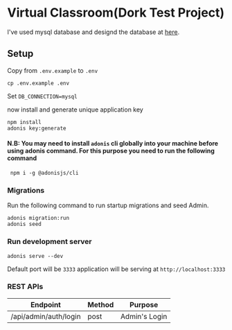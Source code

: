 # Virtual Classroom(Dork Test Project)

I've used mysql database and designd the database at [here](https://dbdiagram.io/d/61a692908c901501c0da2e69).


## Setup


Copy from `.env.example` to `.env`
```
cp .env.example .env
```
Set `DB_CONNECTION=mysql`

now install and generate unique application key
```
npm install 
adonis key:generate
```
#### N.B: You may need to install `adonis` cli globally into your machine before using adonis command. For this purpose you need to run the following command

```
 npm i -g @adonisjs/cli
```

### Migrations

Run the following command to run startup migrations and seed Admin.

```
adonis migration:run
adonis seed
```

### Run development server
```
adonis serve --dev
```

Default port will be `3333`
application will be serving at `http://localhost:3333`


### REST APIs

| Endpoint                                  | Method      | Purpose             |
| ----------------------------------------- | ----------- | ------------------- |
| /api/admin/auth/login                     | post        | Admin's Login       |
